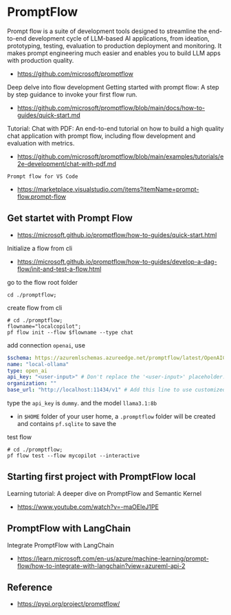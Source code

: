 # PromptFlow
Prompt flow is a suite of development tools designed to streamline the end-to-end development cycle of LLM-based AI applications, from ideation, prototyping, testing, evaluation to production deployment and monitoring. It makes prompt engineering much easier and enables you to build LLM apps with production quality.

* https://github.com/microsoft/promptflow

Deep delve into flow development
Getting started with prompt flow: A step by step guidance to invoke your first flow run.
* https://github.com/microsoft/promptflow/blob/main/docs/how-to-guides/quick-start.md

Tutorial: Chat with PDF: An end-to-end tutorial on how to build a high quality chat application with prompt flow, including flow development and evaluation with metrics.
* https://github.com/microsoft/promptflow/blob/main/examples/tutorials/e2e-development/chat-with-pdf.md

`Prompt flow for VS Code`
* https://marketplace.visualstudio.com/items?itemName=prompt-flow.prompt-flow

## Get startet with Prompt Flow
* https://microsoft.github.io/promptflow/how-to-guides/quick-start.html

Initialize a flow from cli
* https://microsoft.github.io/promptflow/how-to-guides/develop-a-dag-flow/init-and-test-a-flow.html

go to the flow root folder
```shell
cd ./promptflow;
```

create flow from cli
```shell
# cd ./promptflow;
flowname="localcopilot";
pf flow init --flow $flowname --type chat
```

add connection `openai`, use 
```yaml
$schema: https://azuremlschemas.azureedge.net/promptflow/latest/OpenAIConnection.schema.json
name: "local-ollama"
type: open_ai
api_key: "<user-input>" # Don't replace the '<user-input>' placeholder. The application will prompt you to enter a value when it runs.
organization: ""
base_url: "http://localhost:11434/v1" # Add this line to use customized API base
``` 
type the `api_key` is `dummy`.
and the model `llama3.1:8b` 

* in `$HOME` folder of your user home, a `.promptflow` folder will be created and contains `pf.sqlite` to save the 

test flow
```shell
# cd ./promptflow;
pf flow test --flow mycopilot --interactive
```

## Starting first project with PromptFlow local
Learning tutorial: A deeper dive on PromptFlow and Semantic Kernel
* https://www.youtube.com/watch?v=-maOEleJ1PE

## PromptFlow with LangChain
Integrate PromptFlow with LangChain
* https://learn.microsoft.com/en-us/azure/machine-learning/prompt-flow/how-to-integrate-with-langchain?view=azureml-api-2


## Reference
* https://pypi.org/project/promptflow/

